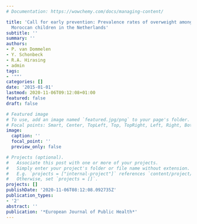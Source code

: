 ```yaml
---
# Documentation: https://wowchemy.com/docs/managing-content/

title: 'Call for early prevention: Prevalence rates of overweight among Turkish and
  Moroccan children in the Netherlands'
subtitle: ''
summary: ''
authors:
- P. van Dommelen
- Y. Schonbeck
- R.A. Hirasing
- admin
tags:
- '""'
categories: []
date: '2015-01-01'
lastmod: 2020-11-06T09:12:08+01:00
featured: false
draft: false

# Featured image
# To use, add an image named `featured.jpg/png` to your page's folder.
# Focal points: Smart, Center, TopLeft, Top, TopRight, Left, Right, BottomLeft, Bottom, BottomRight.
image:
  caption: ''
  focal_point: ''
  preview_only: false

# Projects (optional).
#   Associate this post with one or more of your projects.
#   Simply enter your project's folder or file name without extension.
#   E.g. `projects = ["internal-project"]` references `content/project/deep-learning/index.md`.
#   Otherwise, set `projects = []`.
projects: []
publishDate: '2020-11-06T08:12:08.092735Z'
publication_types:
- '2'
abstract: ''
publication: '*European Journal of Public Health*'
---
```

